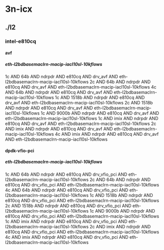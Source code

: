 # 3n-icx
## ./l2
### intel-e810cq
#### avf
##### eth-l2bdbasemaclrn-macip-iacl10sl-10kflows
1c AND 64b AND ndrpdr AND e810cq AND drv_avf AND eth-l2bdbasemaclrn-macip-iacl10sl-10kflows
2c AND 64b AND ndrpdr AND e810cq AND drv_avf AND eth-l2bdbasemaclrn-macip-iacl10sl-10kflows
4c AND 64b AND ndrpdr AND e810cq AND drv_avf AND eth-l2bdbasemaclrn-macip-iacl10sl-10kflows
1c AND 1518b AND ndrpdr AND e810cq AND drv_avf AND eth-l2bdbasemaclrn-macip-iacl10sl-10kflows
2c AND 1518b AND ndrpdr AND e810cq AND drv_avf AND eth-l2bdbasemaclrn-macip-iacl10sl-10kflows
1c AND 9000b AND ndrpdr AND e810cq AND drv_avf AND eth-l2bdbasemaclrn-macip-iacl10sl-10kflows
1c AND imix AND ndrpdr AND e810cq AND drv_avf AND eth-l2bdbasemaclrn-macip-iacl10sl-10kflows
2c AND imix AND ndrpdr AND e810cq AND drv_avf AND eth-l2bdbasemaclrn-macip-iacl10sl-10kflows
4c AND imix AND ndrpdr AND e810cq AND drv_avf AND eth-l2bdbasemaclrn-macip-iacl10sl-10kflows
#### dpdk-vfio-pci
##### eth-l2bdbasemaclrn-macip-iacl10sl-10kflows
1c AND 64b AND ndrpdr AND e810cq AND drv_vfio_pci AND eth-l2bdbasemaclrn-macip-iacl10sl-10kflows
2c AND 64b AND ndrpdr AND e810cq AND drv_vfio_pci AND eth-l2bdbasemaclrn-macip-iacl10sl-10kflows
4c AND 64b AND ndrpdr AND e810cq AND drv_vfio_pci AND eth-l2bdbasemaclrn-macip-iacl10sl-10kflows
1c AND 1518b AND ndrpdr AND e810cq AND drv_vfio_pci AND eth-l2bdbasemaclrn-macip-iacl10sl-10kflows
2c AND 1518b AND ndrpdr AND e810cq AND drv_vfio_pci AND eth-l2bdbasemaclrn-macip-iacl10sl-10kflows
1c AND 9000b AND ndrpdr AND e810cq AND drv_vfio_pci AND eth-l2bdbasemaclrn-macip-iacl10sl-10kflows
1c AND imix AND ndrpdr AND e810cq AND drv_vfio_pci AND eth-l2bdbasemaclrn-macip-iacl10sl-10kflows
2c AND imix AND ndrpdr AND e810cq AND drv_vfio_pci AND eth-l2bdbasemaclrn-macip-iacl10sl-10kflows
4c AND imix AND ndrpdr AND e810cq AND drv_vfio_pci AND eth-l2bdbasemaclrn-macip-iacl10sl-10kflows